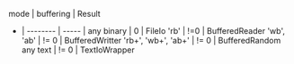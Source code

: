 mode | buffering | Result
-    | -------- | ----- |
any binary |  0 |  FileIo
'rb' |  !=0 |  BufferedReader
'wb', 'ab' |  != 0 |  BufferedWritter
'rb+', 'wb+', 'ab+' |  != 0 |  BufferedRandom
any text |  != 0 |  TextIoWrapper
